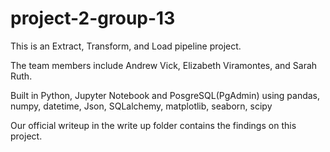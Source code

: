 # project-2-group-13

This is an Extract, Transform, and Load pipeline project. 

The team members include Andrew Vick, Elizabeth Viramontes, and Sarah Ruth.



Built in Python, Jupyter Notebook and PosgreSQL(PgAdmin) using
pandas, numpy, datetime, Json, SQLalchemy, matplotlib, seaborn, scipy


Our official writeup in the write up folder contains the findings on this project.
